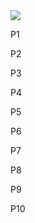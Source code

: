 <html>
  <head>
    <meta charset="utf-8">
    <title>github</title>
    <link rel="stylesheet" href="estils.css">
    <meta lang="es-es">
  </head>
  <body>
  <img src="img/campo.jpg" >

  <div id="contenedor">
    <div class="pelota" id="pelota1"><p id="p1">P1</p></div>
    <div class="pelota" id="pelota2"><p id="p2">P2</p></div>
    <div class="pelota" id="pelota3"><p id="p3">P3</p></div>
    <div class="pelota" id="pelota4"><p id="p4">P4</p></div>
    <div class="pelota" id="pelota5"><p id="p5">P5</p></div>
    <div class="pelota" id="pelota6"><p id="p6">P6</p></div>
    <div class="pelota" id="pelota7"><p id="p7">P7</p></div>
    <div class="pelota" id="pelota8"><p id="p8">P8</p></div>
    <div class="pelota" id="pelota9"><p id="p9">P9</p></div>
    <div class="pelota" id="pelota10"><p id="p10">P10</p></div>
  </div>





  </body>
</html>

